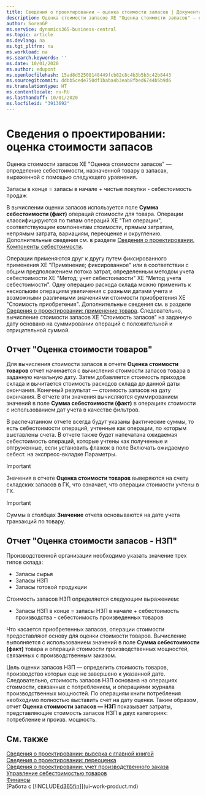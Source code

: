 ```yaml
---
title: Сведения о проектировании — оценка стоимости запасов | Документация Майкрософт
description: Оценка стоимости запасов XE "Оценка стоимости запасов" — определение себестоимости, назначенной товару в запасах, выраженной с помощью следующего уравнения.
author: SorenGP
ms.service: dynamics365-business-central
ms.topic: article
ms.devlang: na
ms.tgt_pltfrm: na
ms.workload: na
ms.search.keywords: ''
ms.date: 10/01/2020
ms.author: edupont
ms.openlocfilehash: 15ad8d52508148449fcb82c8c4b3b5b3c42b8443
ms.sourcegitcommit: ddbb5cede750df1baba4b3eab8fbed6744b5b9d6
ms.translationtype: HT
ms.contentlocale: ru-RU
ms.lasthandoff: 10/01/2020
ms.locfileid: "3913692"
---
```

# <a name="design-details-inventory-valuation"></a>Сведения о проектировании: оценка стоимости запасов
Оценка стоимости запасов XE "Оценка стоимости запасов" — определение себестоимости, назначенной товару в запасах, выраженной с помощью следующего уравнения.  

Запасы в конце = запасы в начале + чистые покупки - себестоимость продаж  

В вычислении оценки запасов используется поле **Сумма себестоимости (факт)** операций стоимости для товара. Операции классифицируются по типам операций XE "Тип операции", соответствующим компонентам стоимости, прямым затратам, непрямым затрата, вариациям, переоценке и округлению. Дополнительные сведения см. в разделе [Сведения о проектировании. Компоненты себестоимости](design-details-cost-components.md).  

Операции применяются друг к другу путем фиксированного применения XE "Применение; фиксированное" или в соответствии с общим предположением потока затрат, определенным методом учета себестоимости XE "Метод; учет себестоимости" XE "Метод учета себестоимости". Одну операцию расхода склада можно применить к нескольким операциям увеличения с разными датами учета и возможными различными значениями стоимости приобретения XE "Стоимость приобретения". Дополнительные сведения см. в разделе [Сведения о проектировании: применение товара](design-details-item-application.md). Следовательно, вычисление стоимости запасов XE "Стоимость запасов" на заданную дату основано на суммировании операций с положительной и отрицательной суммой.  

## <a name="inventory-valuation-report"></a>Отчет "Оценка стоимости товаров"  
Для вычисления стоимости запасов в отчете **Оценка стоимости товаров** отчет начинается с вычисления стоимости запасов товара в заданную начальную дату. Затем добавляется стоимость приходов склада и вычитается стоимость расходов склада до данной даты окончания. Конечный результат — стоимость запасов на дату окончания. В отчете эти значения вычисляются суммированием значений в поле **Сумма себестоимости (факт)** в операциях стоимости с использованием дат учета в качестве фильтров.  

В распечатанном отчете всегда будут указаны фактические суммы, то есть себестоимости операций, учтенные как операции, по которым выставлены счета. В отчете также будет напечатана ожидаемая себестоимость операций, которые учтены как полученные и отгруженные, если установить флажок в поле Включать ожидаемую себест. на экспресс-вкладке Параметры.  

> [!IMPORTANT]  
>  Значения в отчете **Оценка стоимости товаров** выверяются на счету складских запасов в ГК, что означает, что операции стоимости учтены в ГК.  

> [!IMPORTANT]  
>  Суммы в столбцах **Значение** отчета основываются на дате учета транзакций по товару.  

## <a name="inventory-valuation---wip-report"></a>Отчет "Оценка стоимости запасов - НЗП"  
Производственной организации необходимо указать значение трех типов склада:  

* Запасы сырья  
* Запасы НЗП  
* Запасы готовой продукции  

Стоимость запасов НЗП определяется следующим выражением:  

* Запасы НЗП в конце = запасы НЗП в начале + себестоимость производства - себестоимость произведенных товаров  

Что касается приобретенных запасов, операции стоимости предоставляют основу для оценки стоимости товаров. Вычисление выполняется с использованием значений в поле **Сумма себестоимости (факт)** товара и операций стоимости производственных мощностей, связанных с производственным заказом.  

Цель оценки запасов НЗП — определить стоимость товаров, производство которых еще не завершено к указанной дате. Следовательно, стоимость запасов НЗП основана на операциях стоимости, связанных с потреблением, и операциями журнала производственных мощностей. По операциям книги потребления необходимо полностью выставить счет на дату оценки. Таким образом, отчет **Оценка стоимости запасов — НЗП** показывает затраты, представляющие стоимость запасов НЗП в двух категориях: потребление и произв. мощность.  

## <a name="see-also"></a>См. также  
[Сведения о проектировании: выверка с главной книгой](design-details-reconciliation-with-the-general-ledger.md)   
[Сведения о проектировании: переоценка](design-details-revaluation.md)   
[Сведения о проектировании: учет производственного заказа](design-details-production-order-posting.md)
[Управление себестоимостью товаров](finance-manage-inventory-costs.md)  
[Финансы](finance.md)  
[Работа с [!INCLUDE[d365fin](includes/d365fin_md.md)]](ui-work-product.md)
